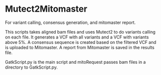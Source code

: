 # Mutect2Mitomaster
For variant calling, consensus generation, and mitomaster report.

This scripts takes aligned bam files and uses Mutect2 to do variants calling on each file. It generates a VCF with all variants and a VCF with variants above 5%. A consensus sequence is created based on the filtered VCF and is uploaded to Mitomaster. A report from Mitomaster is saved in the results file.

GatkScript.py is the main script and mitoRequest passes bam files in a directory to GatkScript.py.
